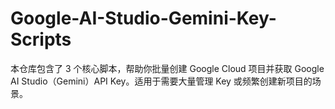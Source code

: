 # Google-AI-Studio-Gemini-Key-Scripts
本仓库包含了 3 个核心脚本，帮助你批量创建 Google Cloud 项目并获取 Google AI Studio（Gemini）API Key。适用于需要大量管理 Key 或频繁创建新项目的场景。
